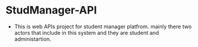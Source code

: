 # StudManager-API

  -  This is web APIs project for student manager platfrom. mainly there two actors that include in this system and they are student and administartion. 
  
